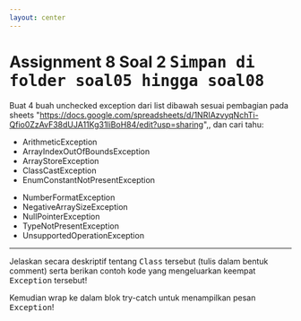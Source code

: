 ```yaml
---
layout: center
---
```


# Assignment 8 Soal 2 <kbd>Simpan di folder <span class='text-yellow'>soal05</span> hingga <span class='text-yellow'>soal08</span></kbd>

<div class='center row'>

Buat 4 buah unchecked exception dari list dibawah sesuai pembagian pada sheets "https://docs.google.com/spreadsheets/d/1NRIAzvyqNchTi-Qfio0ZzAvF38dUJA11Kg31liBoH84/edit?usp=sharing",, dan cari tahu:

<div class="grid grid-cols-2 gap-y-10 gap-x-16 mb-4">
<div>

- ArithmeticException
- ArrayIndexOutOfBoundsException
- ArrayStoreException
- ClassCastException
- EnumConstantNotPresentException

</div>
<div>

- NumberFormatException
- NegativeArraySizeException
- NullPointerException
- TypeNotPresentException
- UnsupportedOperationException

</div>

</div>

<hr>

Jelaskan secara deskriptif tentang <kbd>Class</kbd> tersebut (tulis dalam bentuk comment) serta berikan contoh kode yang mengeluarkan keempat <kbd>Exception</kbd> tersebut!

Kemudian wrap ke dalam <span class='text-yellow'>blok try-catch</span> untuk menampilkan pesan <kbd>Exception</kbd>!

</div>
